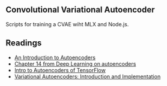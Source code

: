 ## Convolutional Variational Autoencoder

Scripts for training a CVAE wiht MLX and Node.js.

## Readings

* [An Introduction to Autoencoders](https://archive.is/tp3Jr#selection-437.0-437.31)
* [Chapter 14 from Deep Learning on autoencoders](https://www.deeplearningbook.org/contents/autoencoders.html)
* [Intro to Autoencoders of TensorFlow](https://www.tensorflow.org/tutorials/generative/autoencoder)
* [Variational Autoencoders: Introduction and Implementation](https://asokraju.medium.com/part-1-variational-autoencoders-introduction-and-implementation-1ceb47a75cb5)
